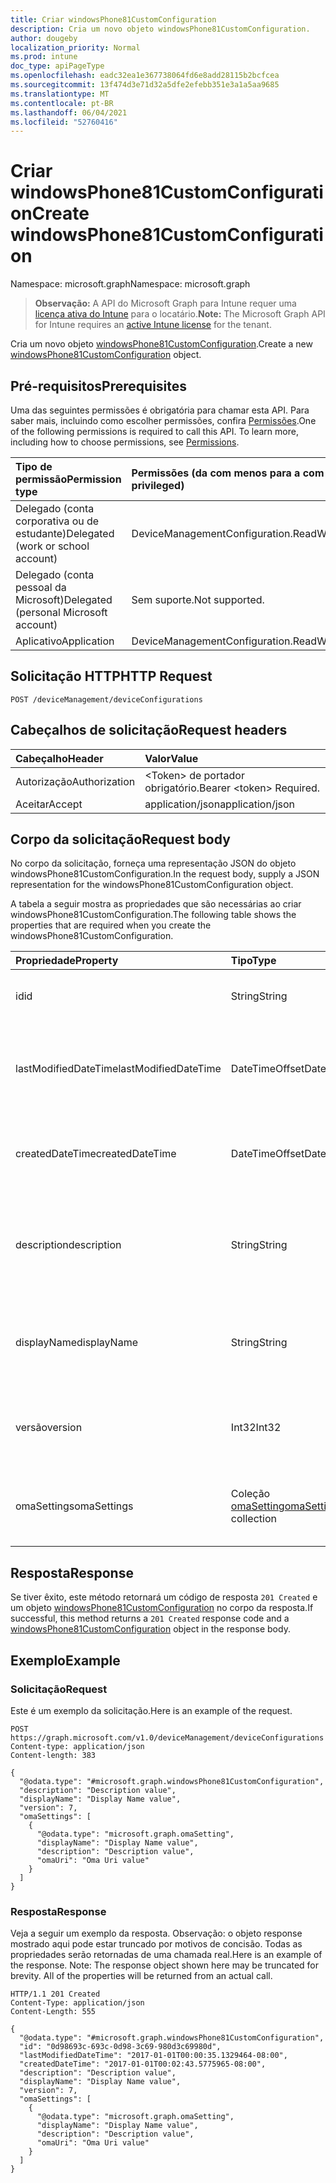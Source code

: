 ```yaml
---
title: Criar windowsPhone81CustomConfiguration
description: Cria um novo objeto windowsPhone81CustomConfiguration.
author: dougeby
localization_priority: Normal
ms.prod: intune
doc_type: apiPageType
ms.openlocfilehash: eadc32ea1e367738064fd6e8add28115b2bcfcea
ms.sourcegitcommit: 13f474d3e71d32a5dfe2efebb351e3a1a5aa9685
ms.translationtype: MT
ms.contentlocale: pt-BR
ms.lasthandoff: 06/04/2021
ms.locfileid: "52760416"
---
```

# <a name="create-windowsphone81customconfiguration"></a><span data-ttu-id="a5fbd-103">Criar windowsPhone81CustomConfiguration</span><span class="sxs-lookup"><span data-stu-id="a5fbd-103">Create windowsPhone81CustomConfiguration</span></span>

<span data-ttu-id="a5fbd-104">Namespace: microsoft.graph</span><span class="sxs-lookup"><span data-stu-id="a5fbd-104">Namespace: microsoft.graph</span></span>

> <span data-ttu-id="a5fbd-105">**Observação:** A API do Microsoft Graph para Intune requer uma [licença ativa do Intune](https://go.microsoft.com/fwlink/?linkid=839381) para o locatário.</span><span class="sxs-lookup"><span data-stu-id="a5fbd-105">**Note:** The Microsoft Graph API for Intune requires an [active Intune license](https://go.microsoft.com/fwlink/?linkid=839381) for the tenant.</span></span>

<span data-ttu-id="a5fbd-106">Cria um novo objeto [windowsPhone81CustomConfiguration](../resources/intune-deviceconfig-windowsphone81customconfiguration.md).</span><span class="sxs-lookup"><span data-stu-id="a5fbd-106">Create a new [windowsPhone81CustomConfiguration](../resources/intune-deviceconfig-windowsphone81customconfiguration.md) object.</span></span>

## <a name="prerequisites"></a><span data-ttu-id="a5fbd-107">Pré-requisitos</span><span class="sxs-lookup"><span data-stu-id="a5fbd-107">Prerequisites</span></span>
<span data-ttu-id="a5fbd-p101">Uma das seguintes permissões é obrigatória para chamar esta API. Para saber mais, incluindo como escolher permissões, confira [Permissões](/graph/permissions-reference).</span><span class="sxs-lookup"><span data-stu-id="a5fbd-p101">One of the following permissions is required to call this API. To learn more, including how to choose permissions, see [Permissions](/graph/permissions-reference).</span></span>

|<span data-ttu-id="a5fbd-110">Tipo de permissão</span><span class="sxs-lookup"><span data-stu-id="a5fbd-110">Permission type</span></span>|<span data-ttu-id="a5fbd-111">Permissões (da com menos para a com mais privilégios)</span><span class="sxs-lookup"><span data-stu-id="a5fbd-111">Permissions (from least to most privileged)</span></span>|
|:---|:---|
|<span data-ttu-id="a5fbd-112">Delegado (conta corporativa ou de estudante)</span><span class="sxs-lookup"><span data-stu-id="a5fbd-112">Delegated (work or school account)</span></span>|<span data-ttu-id="a5fbd-113">DeviceManagementConfiguration.ReadWrite.All</span><span class="sxs-lookup"><span data-stu-id="a5fbd-113">DeviceManagementConfiguration.ReadWrite.All</span></span>|
|<span data-ttu-id="a5fbd-114">Delegado (conta pessoal da Microsoft)</span><span class="sxs-lookup"><span data-stu-id="a5fbd-114">Delegated (personal Microsoft account)</span></span>|<span data-ttu-id="a5fbd-115">Sem suporte.</span><span class="sxs-lookup"><span data-stu-id="a5fbd-115">Not supported.</span></span>|
|<span data-ttu-id="a5fbd-116">Aplicativo</span><span class="sxs-lookup"><span data-stu-id="a5fbd-116">Application</span></span>|<span data-ttu-id="a5fbd-117">DeviceManagementConfiguration.ReadWrite.All</span><span class="sxs-lookup"><span data-stu-id="a5fbd-117">DeviceManagementConfiguration.ReadWrite.All</span></span>|

## <a name="http-request"></a><span data-ttu-id="a5fbd-118">Solicitação HTTP</span><span class="sxs-lookup"><span data-stu-id="a5fbd-118">HTTP Request</span></span>
<!-- {
  "blockType": "ignored"
}
-->
``` http
POST /deviceManagement/deviceConfigurations
```

## <a name="request-headers"></a><span data-ttu-id="a5fbd-119">Cabeçalhos de solicitação</span><span class="sxs-lookup"><span data-stu-id="a5fbd-119">Request headers</span></span>
|<span data-ttu-id="a5fbd-120">Cabeçalho</span><span class="sxs-lookup"><span data-stu-id="a5fbd-120">Header</span></span>|<span data-ttu-id="a5fbd-121">Valor</span><span class="sxs-lookup"><span data-stu-id="a5fbd-121">Value</span></span>|
|:---|:---|
|<span data-ttu-id="a5fbd-122">Autorização</span><span class="sxs-lookup"><span data-stu-id="a5fbd-122">Authorization</span></span>|<span data-ttu-id="a5fbd-123">&lt;Token&gt; de portador obrigatório.</span><span class="sxs-lookup"><span data-stu-id="a5fbd-123">Bearer &lt;token&gt; Required.</span></span>|
|<span data-ttu-id="a5fbd-124">Aceitar</span><span class="sxs-lookup"><span data-stu-id="a5fbd-124">Accept</span></span>|<span data-ttu-id="a5fbd-125">application/json</span><span class="sxs-lookup"><span data-stu-id="a5fbd-125">application/json</span></span>|

## <a name="request-body"></a><span data-ttu-id="a5fbd-126">Corpo da solicitação</span><span class="sxs-lookup"><span data-stu-id="a5fbd-126">Request body</span></span>
<span data-ttu-id="a5fbd-127">No corpo da solicitação, forneça uma representação JSON do objeto windowsPhone81CustomConfiguration.</span><span class="sxs-lookup"><span data-stu-id="a5fbd-127">In the request body, supply a JSON representation for the windowsPhone81CustomConfiguration object.</span></span>

<span data-ttu-id="a5fbd-128">A tabela a seguir mostra as propriedades que são necessárias ao criar windowsPhone81CustomConfiguration.</span><span class="sxs-lookup"><span data-stu-id="a5fbd-128">The following table shows the properties that are required when you create the windowsPhone81CustomConfiguration.</span></span>

|<span data-ttu-id="a5fbd-129">Propriedade</span><span class="sxs-lookup"><span data-stu-id="a5fbd-129">Property</span></span>|<span data-ttu-id="a5fbd-130">Tipo</span><span class="sxs-lookup"><span data-stu-id="a5fbd-130">Type</span></span>|<span data-ttu-id="a5fbd-131">Descrição</span><span class="sxs-lookup"><span data-stu-id="a5fbd-131">Description</span></span>|
|:---|:---|:---|
|<span data-ttu-id="a5fbd-132">id</span><span class="sxs-lookup"><span data-stu-id="a5fbd-132">id</span></span>|<span data-ttu-id="a5fbd-133">String</span><span class="sxs-lookup"><span data-stu-id="a5fbd-133">String</span></span>|<span data-ttu-id="a5fbd-134">Chave da entidade.</span><span class="sxs-lookup"><span data-stu-id="a5fbd-134">Key of the entity.</span></span> <span data-ttu-id="a5fbd-135">Herdada de [deviceConfiguration](../resources/intune-deviceconfig-deviceconfiguration.md)</span><span class="sxs-lookup"><span data-stu-id="a5fbd-135">Inherited from [deviceConfiguration](../resources/intune-deviceconfig-deviceconfiguration.md)</span></span>|
|<span data-ttu-id="a5fbd-136">lastModifiedDateTime</span><span class="sxs-lookup"><span data-stu-id="a5fbd-136">lastModifiedDateTime</span></span>|<span data-ttu-id="a5fbd-137">DateTimeOffset</span><span class="sxs-lookup"><span data-stu-id="a5fbd-137">DateTimeOffset</span></span>|<span data-ttu-id="a5fbd-138">DateTime da última modificação do objeto.</span><span class="sxs-lookup"><span data-stu-id="a5fbd-138">DateTime the object was last modified.</span></span> <span data-ttu-id="a5fbd-139">Herdada de [deviceConfiguration](../resources/intune-deviceconfig-deviceconfiguration.md)</span><span class="sxs-lookup"><span data-stu-id="a5fbd-139">Inherited from [deviceConfiguration](../resources/intune-deviceconfig-deviceconfiguration.md)</span></span>|
|<span data-ttu-id="a5fbd-140">createdDateTime</span><span class="sxs-lookup"><span data-stu-id="a5fbd-140">createdDateTime</span></span>|<span data-ttu-id="a5fbd-141">DateTimeOffset</span><span class="sxs-lookup"><span data-stu-id="a5fbd-141">DateTimeOffset</span></span>|<span data-ttu-id="a5fbd-142">DateTime em que o objeto foi criado.</span><span class="sxs-lookup"><span data-stu-id="a5fbd-142">DateTime the object was created.</span></span> <span data-ttu-id="a5fbd-143">Herdada de [deviceConfiguration](../resources/intune-deviceconfig-deviceconfiguration.md)</span><span class="sxs-lookup"><span data-stu-id="a5fbd-143">Inherited from [deviceConfiguration](../resources/intune-deviceconfig-deviceconfiguration.md)</span></span>|
|<span data-ttu-id="a5fbd-144">description</span><span class="sxs-lookup"><span data-stu-id="a5fbd-144">description</span></span>|<span data-ttu-id="a5fbd-145">String</span><span class="sxs-lookup"><span data-stu-id="a5fbd-145">String</span></span>|<span data-ttu-id="a5fbd-146">O administrador forneceu a descrição da Configuração do dispositivo.</span><span class="sxs-lookup"><span data-stu-id="a5fbd-146">Admin provided description of the Device Configuration.</span></span> <span data-ttu-id="a5fbd-147">Herdada de [deviceConfiguration](../resources/intune-deviceconfig-deviceconfiguration.md)</span><span class="sxs-lookup"><span data-stu-id="a5fbd-147">Inherited from [deviceConfiguration](../resources/intune-deviceconfig-deviceconfiguration.md)</span></span>|
|<span data-ttu-id="a5fbd-148">displayName</span><span class="sxs-lookup"><span data-stu-id="a5fbd-148">displayName</span></span>|<span data-ttu-id="a5fbd-149">String</span><span class="sxs-lookup"><span data-stu-id="a5fbd-149">String</span></span>|<span data-ttu-id="a5fbd-150">O administrador forneceu o nome da Configuração do dispositivo.</span><span class="sxs-lookup"><span data-stu-id="a5fbd-150">Admin provided name of the device configuration.</span></span> <span data-ttu-id="a5fbd-151">Herdada de [deviceConfiguration](../resources/intune-deviceconfig-deviceconfiguration.md)</span><span class="sxs-lookup"><span data-stu-id="a5fbd-151">Inherited from [deviceConfiguration](../resources/intune-deviceconfig-deviceconfiguration.md)</span></span>|
|<span data-ttu-id="a5fbd-152">versão</span><span class="sxs-lookup"><span data-stu-id="a5fbd-152">version</span></span>|<span data-ttu-id="a5fbd-153">Int32</span><span class="sxs-lookup"><span data-stu-id="a5fbd-153">Int32</span></span>|<span data-ttu-id="a5fbd-154">Versão da configuração do dispositivo.</span><span class="sxs-lookup"><span data-stu-id="a5fbd-154">Version of the device configuration.</span></span> <span data-ttu-id="a5fbd-155">Herdada de [deviceConfiguration](../resources/intune-deviceconfig-deviceconfiguration.md)</span><span class="sxs-lookup"><span data-stu-id="a5fbd-155">Inherited from [deviceConfiguration](../resources/intune-deviceconfig-deviceconfiguration.md)</span></span>|
|<span data-ttu-id="a5fbd-156">omaSettings</span><span class="sxs-lookup"><span data-stu-id="a5fbd-156">omaSettings</span></span>|<span data-ttu-id="a5fbd-157">Coleção [omaSetting](../resources/intune-deviceconfig-omasetting.md)</span><span class="sxs-lookup"><span data-stu-id="a5fbd-157">[omaSetting](../resources/intune-deviceconfig-omasetting.md) collection</span></span>|<span data-ttu-id="a5fbd-158">Configurações OMA.</span><span class="sxs-lookup"><span data-stu-id="a5fbd-158">OMA settings.</span></span> <span data-ttu-id="a5fbd-159">Essa coleção pode conter um máximo de 1.000 elementos.</span><span class="sxs-lookup"><span data-stu-id="a5fbd-159">This collection can contain a maximum of 1000 elements.</span></span>|



## <a name="response"></a><span data-ttu-id="a5fbd-160">Resposta</span><span class="sxs-lookup"><span data-stu-id="a5fbd-160">Response</span></span>
<span data-ttu-id="a5fbd-161">Se tiver êxito, este método retornará um código de resposta `201 Created` e um objeto [windowsPhone81CustomConfiguration](../resources/intune-deviceconfig-windowsphone81customconfiguration.md) no corpo da resposta.</span><span class="sxs-lookup"><span data-stu-id="a5fbd-161">If successful, this method returns a `201 Created` response code and a [windowsPhone81CustomConfiguration](../resources/intune-deviceconfig-windowsphone81customconfiguration.md) object in the response body.</span></span>

## <a name="example"></a><span data-ttu-id="a5fbd-162">Exemplo</span><span class="sxs-lookup"><span data-stu-id="a5fbd-162">Example</span></span>

### <a name="request"></a><span data-ttu-id="a5fbd-163">Solicitação</span><span class="sxs-lookup"><span data-stu-id="a5fbd-163">Request</span></span>
<span data-ttu-id="a5fbd-164">Este é um exemplo da solicitação.</span><span class="sxs-lookup"><span data-stu-id="a5fbd-164">Here is an example of the request.</span></span>
``` http
POST https://graph.microsoft.com/v1.0/deviceManagement/deviceConfigurations
Content-type: application/json
Content-length: 383

{
  "@odata.type": "#microsoft.graph.windowsPhone81CustomConfiguration",
  "description": "Description value",
  "displayName": "Display Name value",
  "version": 7,
  "omaSettings": [
    {
      "@odata.type": "microsoft.graph.omaSetting",
      "displayName": "Display Name value",
      "description": "Description value",
      "omaUri": "Oma Uri value"
    }
  ]
}
```

### <a name="response"></a><span data-ttu-id="a5fbd-165">Resposta</span><span class="sxs-lookup"><span data-stu-id="a5fbd-165">Response</span></span>
<span data-ttu-id="a5fbd-p109">Veja a seguir um exemplo da resposta. Observação: o objeto response mostrado aqui pode estar truncado por motivos de concisão. Todas as propriedades serão retornadas de uma chamada real.</span><span class="sxs-lookup"><span data-stu-id="a5fbd-p109">Here is an example of the response. Note: The response object shown here may be truncated for brevity. All of the properties will be returned from an actual call.</span></span>
``` http
HTTP/1.1 201 Created
Content-Type: application/json
Content-Length: 555

{
  "@odata.type": "#microsoft.graph.windowsPhone81CustomConfiguration",
  "id": "0d98693c-693c-0d98-3c69-980d3c69980d",
  "lastModifiedDateTime": "2017-01-01T00:00:35.1329464-08:00",
  "createdDateTime": "2017-01-01T00:02:43.5775965-08:00",
  "description": "Description value",
  "displayName": "Display Name value",
  "version": 7,
  "omaSettings": [
    {
      "@odata.type": "microsoft.graph.omaSetting",
      "displayName": "Display Name value",
      "description": "Description value",
      "omaUri": "Oma Uri value"
    }
  ]
}
```




